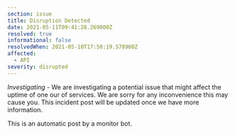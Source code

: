 ```yaml
---
section: issue
title: Disruption Detected
date: 2021-05-11T09:41:28.269000Z
resolved: true
informational: false
resolvedWhen: 2021-05-10T17:58:19.578908Z
affected:
  - API
severity: disrupted
---
```

*Investigating* - We are investigating a potential issue that might affect the uptime of one our of services. We are sorry for any inconvenience this may cause you. This incident post will be updated once we have more information.

This is an automatic post by a monitor bot.
        